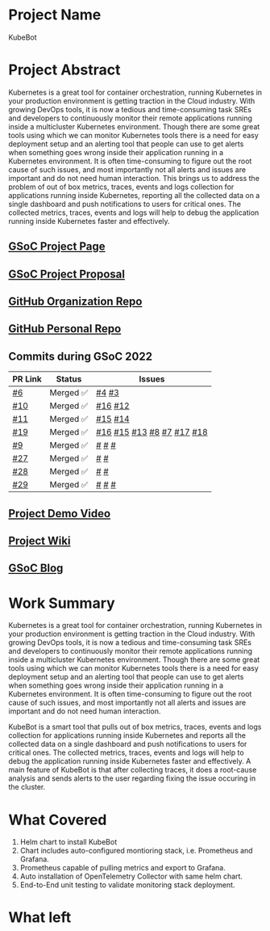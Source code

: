 # Project Name
KubeBot

# Project Abstract
Kubernetes is a great tool for container orchestration, running Kubernetes in your production environment is getting traction in the Cloud industry. With growing DevOps tools, it is now a tedious and time-consuming task SREs and developers to continuously monitor their remote applications running inside a multicluster Kubernetes environment. Though there are some great tools using which we can monitor Kubernetes tools there is a need for easy deployment setup and an alerting tool that people can use to get alerts when something goes wrong inside their application running in a Kubernetes environment. It is often time-consuming to figure out the root cause of such issues, and most importantly not all alerts and issues are important and do not need human interaction. This brings us to address the problem of out of box metrics, traces, events and logs collection for applications running inside Kubernetes, reporting all the collected data on a single dashboard and push notifications to users for critical ones. The collected metrics, traces, events and logs will help to debug the application running inside Kubernetes faster and effectively.

## [GSoC Project Page](https://summerofcode.withgoogle.com/programs/2022/projects/CrF9bzaI)

## [GSoC Project Proposal](https://github.com/leopardslab/kubebot/blob/main/Kubebot_GSoC_Proposal.pdf)

## [GitHub Organization Repo](https://github.com/leopardslab/kubebot)

## [GitHub Personal Repo](https://github.com/priyanshuraj400/kubebot---GSoC-2022)

## Commits during GSoC 2022

| PR Link | Status | Issues |
| --- | --- | --- |
| [#6](https://github.com/leopardslab/kubebot/pull/6) | Merged ✅ | [#4](https://github.com/leopardslab/kubebot/issues/4) [#3](https://github.com/leopardslab/kubebot/issues/3) |
| [#10](https://github.com/leopardslab/kubebot/pull/10) | Merged ✅ | [#16](https://github.com/leopardslab/kubebot/issues/16) [#12](https://github.com/leopardslab/kubebot/issues/12) |
| [#11](https://github.com/leopardslab/kubebot/pull/11) | Merged ✅ | [#15](https://github.com/leopardslab/kubebot/issues/15) [#14](https://github.com/leopardslab/kubebot/issues/14) |
| [#19](https://github.com/leopardslab/kubebot/pull/19) | Merged ✅ | [#16](https://github.com/leopardslab/kubebot/issues/16) [#15](https://github.com/leopardslab/kubebot/issues/15) [#13](https://github.com/leopardslab/kubebot/issues/13) [#8](https://github.com/leopardslab/kubebot/issues/8) [#7](https://github.com/leopardslab/kubebot/issues/7) [#17](https://github.com/leopardslab/kubebot/issues/17) [#18](https://github.com/leopardslab/kubebot/issues/18) |
| [#9](https://github.com/leopardslab/kubebot/pull/9) | Merged ✅ | [#](https://github.com/leopardslab/kubebot/issues/13) [#](https://github.com/leopardslab/kubebot/issues/8) [#](https://github.com/leopardslab/kubebot/issues/7) |
| [#27](https://github.com/leopardslab/kubebot/pull/27) | Merged ✅ | [#](https://github.com/leopardslab/kubebot/issues/21) [#](https://github.com/leopardslab/kubebot/issues/20) |
| [#28](https://github.com/leopardslab/kubebot/pull/28) | Merged ✅ | [#](https://github.com/leopardslab/kubebot/issues/26) [#](https://github.com/leopardslab/kubebot/issues/22) |
| [#29](https://github.com/leopardslab/kubebot/pull/29) | Merged ✅ | [#](https://github.com/leopardslab/kubebot/issues/25) [#](https://github.com/leopardslab/kubebot/issues/24) [#](https://github.com/leopardslab/kubebot/issues/23) |


## [Project Demo Video](https://drive.google.com/drive/folders/1YAop5fDTnFnsKy6Oj4M6hsUSC49eIW1a?usp=sharing)

## [Project Wiki](https://github.com/leopardslab/kubebot)

## [GSoC Blog](https://medium.com/@priyanshuraj400)

# Work Summary

Kubernetes is a great tool for container orchestration, running Kubernetes in your production environment is getting traction in the Cloud industry. With growing DevOps tools, it is now a tedious and time-consuming task SREs and developers to continuously monitor their remote applications running inside a multicluster Kubernetes environment. Though there are some great tools using which we can monitor Kubernetes tools there is a need for easy deployment setup and an alerting tool that people can use to get alerts when something goes wrong inside their application running in a Kubernetes environment. It is often time-consuming to figure out the root cause of such issues, and most importantly not all alerts and issues are important and do not need human interaction.

KubeBot is a smart tool that pulls out of box metrics, traces, events and logs collection for applications running inside Kubernetes and reports all the collected data on a single dashboard and push notifications to users for critical ones. The collected metrics, traces, events and logs will help to debug the application running inside Kubernetes faster and effectively. A main feature of KubeBot is that after collecting traces, it does a root-cause analysis and sends alerts to the user regarding fixing the issue occuring in the cluster.


# What Covered

1. Helm chart to install KubeBot
2. Chart includes auto-configured montioring stack, i.e. Prometheus and Grafana.
3. Prometheus capable of pulling metrics and export to Grafana.
4. Auto installation of OpenTelemetry Collector with same helm chart.
5. End-to-End unit testing to validate monitoring stack deployment.


# What left
